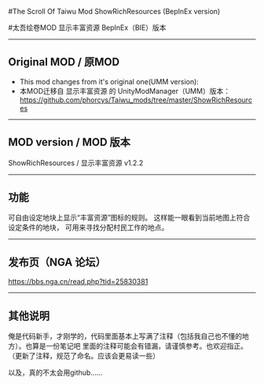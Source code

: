 #The Scroll Of Taiwu Mod ShowRichResources (BepInEx version)

#太吾绘卷MOD 显示丰富资源 BepInEx（BIE）版本

****
## Original MOD / 原MOD

* This mod changes from it's original one(UMM version):
* 本MOD迁移自 显示丰富资源 的 UnityModManager（UMM）版本：
https://github.com/phorcys/Taiwu_mods/tree/master/ShowRichResources

****
## MOD version / MOD 版本

ShowRichResources / 显示丰富资源 v1.2.2

****
## 功能

可自由设定地块上显示“丰富资源”图标的规则。
这样能一眼看到当前地图上符合设定条件的地块，
可用来寻找分配村民工作的地点。

****
## 发布页（NGA 论坛）

https://bbs.nga.cn/read.php?tid=25830381

****
## 其他说明

俺是代码新手，才刚学的，代码里面基本上写满了注释（包括我自己也不懂的地方）。也算是一份笔记吧
里面的注释可能会有错漏，请谨慎参考。也欢迎指正。
（更新了注释，规范了命名。应该会更易读一些）

以及，真的不太会用github……